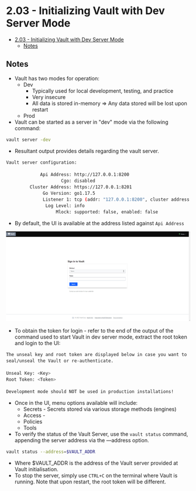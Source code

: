 # 2.03 - Initializing Vault with Dev Server Mode

- [2.03 - Initializing Vault with Dev Server Mode](#203---initializing-vault-with-dev-server-mode)
  - [Notes](#notes)

## Notes

- Vault has two modes for operation:
  - Dev
    - Typically used for local development, testing, and practice
    - Very insecure
    - All data is stored in-memory ⇒ Any data stored will be lost upon restart
  - Prod
- Vault can be started as a server in "dev" mode via the following command:

```bash
vault server -dev
```

- Resultant output provides details regarding the vault server.

```bash
Vault server configuration:

             Api Address: http://127.0.0.1:8200
                     Cgo: disabled
         Cluster Address: https://127.0.0.1:8201
              Go Version: go1.17.5
              Listener 1: tcp (addr: "127.0.0.1:8200", cluster address: "127.0.0.1:8201", max_request_duration: "1m30s", max_request_size: "33554432", tls: "disabled")
               Log Level: info
                   Mlock: supported: false, enabled: false
```

- By default, the UI is available at the address listed against `Api Address`

![Untitled](./img/vault-ui-login.png)

- To obtain the token for login - refer to the end of the output of the command used to start Vault in dev server mode, extract the root token and login to the UI:

```bash
The unseal key and root token are displayed below in case you want to
seal/unseal the Vault or re-authenticate.

Unseal Key: <Key>
Root Token: <Token>

Development mode should NOT be used in production installations!
```

- Once in the UI, menu options available will include:
  - Secrets - Secrets stored via various storage methods (engines)
  - Access -
  - Policies
  - Tools
- To verify the status of the Vault Server, use the `vault status` command, appending the server address via the —address option.

```bash
vault status --address=$VAULT_ADDR
```

- Where $VAULT_ADDR is the address of the Vault server provided at Vault initialisation.
- To stop the server, simply use `CTRL+C` on the terminal where Vault is running. Note that upon restart, the root token will be different.
